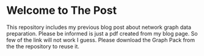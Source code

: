 # Welcome to The Post

This repository includes my previous blog post about network graph data preparation.  Please be informed is just a pdf created from my blog page. So few of the link will not work I guess. Please download the Graph Pack from the the repository to reuse it.